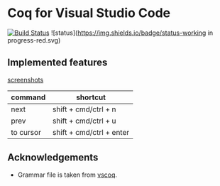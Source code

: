 # Coq for Visual Studio Code

[![Build Status](https://travis-ci.org/zjhmale/vscode-coq.svg?branch=master)](https://travis-ci.org/zjhmale/vscode-coq)
![status](https://img.shields.io/badge/status-working in progress-red.svg)

## Implemented features

[screenshots](https://github.com/zjhmale/vscode-coq/blob/master/features.md)

| command | shortcut |
|---|---|
| next | shift + cmd/ctrl + n |
| prev | shift + cmd/ctrl + u |
| to cursor | shift + cmd/ctrl + enter |

## Acknowledgements

* Grammar file is taken from [vscoq](https://github.com/siegebell/vscoq).
